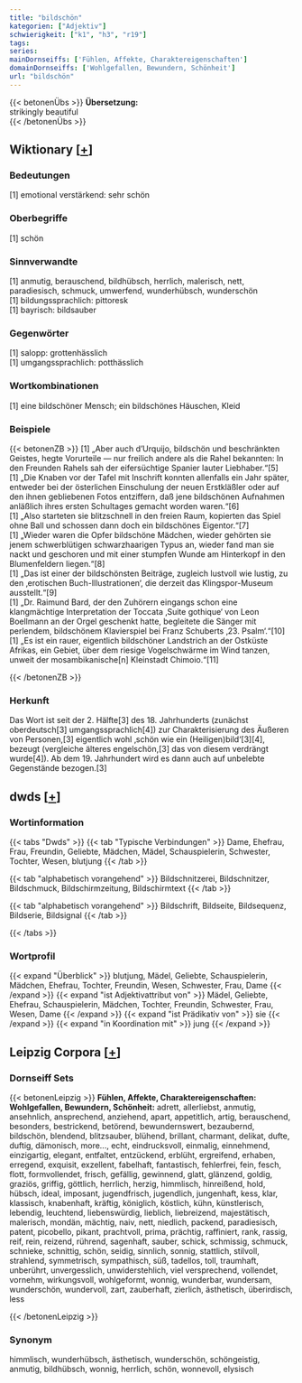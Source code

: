```yaml
---
title: "bildschön"
kategorien: ["Adjektiv"]
schwierigkeit: ["k1", "h3", "r19"]
tags:
series:
mainDornseiffs: ['Fühlen, Affekte, Charaktereigenschaften']
domainDornseiffs: ['Wohlgefallen, Bewundern, Schönheit']
url: "bildschön"
---
```


{{< betonenÜbs >}}
**Übersetzung:**  
strikingly  beautiful  
{{< /betonenÜbs >}}

## Wiktionary [[+](https://de.wiktionary.org/wiki/bildschön)]

### Bedeutungen
[1] emotional verstärkend: sehr schön  

### Oberbegriffe
[1] schön  

### Sinnverwandte
[1] anmutig, berauschend, bildhübsch, herrlich, malerisch, nett, paradiesisch, schmuck, umwerfend, wunderhübsch, wunderschön  
[1] bildungssprachlich: pittoresk  
[1] bayrisch: bildsauber  

### Gegenwörter
[1] salopp: grottenhässlich  
[1] umgangssprachlich: potthässlich  

### Wortkombinationen
[1] eine bildschöner Mensch; ein bildschönes Häuschen, Kleid  

### Beispiele
{{< betonenZB >}}
[1] „Aber auch d’Urquijo, bildschön und beschränkten Geistes, hegte Vorurteile — nur freilich andere als die Rahel bekannten: In den Freunden Rahels sah der eifersüchtige Spanier lauter Liebhaber.“[5]  
[1] „Die Knaben vor der Tafel mit Inschrift konnten allenfalls ein Jahr später, entweder bei der österlichen Einschulung der neuen Erstkläßler oder auf den ihnen gebliebenen Fotos entziffern, daß jene bildschönen Aufnahmen anläßlich ihres ersten Schultages gemacht worden waren.“[6]  
[1] „Also starteten sie blitzschnell in den freien Raum, kopierten das Spiel ohne Ball und schossen dann doch ein bildschönes Eigentor.“[7]  
[1] „Wieder waren die Opfer bildschöne Mädchen, wieder gehörten sie jenem schwerblütigen schwarzhaarigen Typus an, wieder fand man sie nackt und geschoren und mit einer stumpfen Wunde am Hinterkopf in den Blumenfeldern liegen.“[8]  
[1] „Das ist einer der bildschönsten Beiträge, zugleich lustvoll wie lustig, zu den ‚erotischen Buch-Illustrationen‘, die derzeit das Klingspor-Museum ausstellt.“[9]  
[1] „Dr. Raimund Bard, der den Zuhörern eingangs schon eine klangmächtige Interpretation der Toccata ‚Suite gothique‘ von Leon Boellmann an der Orgel geschenkt hatte, begleitete die Sänger mit perlendem, bildschönem Klavierspiel bei Franz Schuberts ‚23. Psalm‘.“[10]  
[1] „Es ist ein rauer, eigentlich bildschöner Landstrich an der Ostküste Afrikas, ein Gebiet, über dem riesige Vogelschwärme im Wind tanzen, unweit der mosambikanische[n] Kleinstadt Chimoio.“[11]  

{{< /betonenZB >}}
### Herkunft
Das Wort ist seit der 2. Hälfte[3] des 18. Jahrhunderts (zunächst oberdeutsch[3] umgangssprachlich[4]) zur Charakterisierung des Äußeren von Personen,[3] eigentlich wohl ‚schön wie ein (Heiligen)bild‘[3][4], bezeugt (vergleiche älteres engelschön,[3] das von diesem verdrängt wurde[4]). Ab dem 19. Jahrhundert wird es dann auch auf unbelebte Gegenstände bezogen.[3]  



## dwds [[+](https://www.dwds.de/wb/bildschön)]

### Wortinformation
{{< tabs "Dwds" >}}
{{< tab "Typische Verbindungen" >}}
Dame, Ehefrau, Frau, Freundin, Geliebte, Mädchen, Mädel, Schauspielerin, Schwester, Tochter, Wesen, blutjung
{{< /tab >}}

{{< tab "alphabetisch vorangehend" >}}
Bildschnitzerei, Bildschnitzer, Bildschmuck, Bildschirmzeitung, Bildschirmtext
{{< /tab >}}

{{< tab "alphabetisch vorangehend" >}}
Bildschrift, Bildseite, Bildsequenz, Bildserie, Bildsignal
{{< /tab >}}

{{< /tabs >}}

### Wortprofil
{{< expand "Überblick" >}} blutjung, Mädel, Geliebte, Schauspielerin, Mädchen, Ehefrau, Tochter, Freundin, Wesen, Schwester, Frau, Dame {{< /expand >}}
{{< expand "ist Adjektivattribut von" >}} Mädel, Geliebte, Ehefrau, Schauspielerin, Mädchen, Tochter, Freundin, Schwester, Frau, Wesen, Dame {{< /expand >}}
{{< expand "ist Prädikativ von" >}} sie {{< /expand >}}
{{< expand "in Koordination mit" >}} jung {{< /expand >}}

## Leipzig Corpora [[+](https://corpora.uni-leipzig.de/en/res?word=bildschön&corpusId=deu_newscrawl-public_2018)]

### Dornseiff Sets
{{< betonenLeipzig >}}
**Fühlen, Affekte, Charaktereigenschaften:**  
**Wohlgefallen, Bewundern, Schönheit:** adrett, allerliebst, anmutig, ansehnlich, ansprechend, anziehend, apart, appetitlich, artig, berauschend, besonders, bestrickend, betörend, bewundernswert, bezaubernd, bildschön, blendend, blitzsauber, blühend, brillant, charmant, delikat, dufte, duftig, dämonisch, more..., echt, eindrucksvoll, einmalig, einnehmend, einzigartig, elegant, entfaltet, entzückend, erblüht, ergreifend, erhaben, erregend, exquisit, exzellent, fabelhaft, fantastisch, fehlerfrei, fein, fesch, flott, formvollendet, frisch, gefällig, gewinnend, glatt, glänzend, goldig, graziös, griffig, göttlich, herrlich, herzig, himmlisch, hinreißend, hold, hübsch, ideal, imposant, jugendfrisch, jugendlich, jungenhaft, kess, klar, klassisch, knabenhaft, kräftig, königlich, köstlich, kühn, künstlerisch, lebendig, leuchtend, liebenswürdig, lieblich, liebreizend, majestätisch, malerisch, mondän, mächtig, naiv, nett, niedlich, packend, paradiesisch, patent, picobello, pikant, prachtvoll, prima, prächtig, raffiniert, rank, rassig, reif, rein, reizend, rührend, sagenhaft, sauber, schick, schmissig, schmuck, schnieke, schnittig, schön, seidig, sinnlich, sonnig, stattlich, stilvoll, strahlend, symmetrisch, sympathisch, süß, tadellos, toll, traumhaft, unberührt, unvergesslich, unwiderstehlich, viel versprechend, vollendet, vornehm, wirkungsvoll, wohlgeformt, wonnig, wunderbar, wundersam, wunderschön, wundervoll, zart, zauberhaft, zierlich, ästhetisch, überirdisch, less  

{{< /betonenLeipzig >}}

### Synonym
himmlisch, wunderhübsch, ästhetisch, wunderschön, schöngeistig, anmutig, bildhübsch, wonnig, herrlich, schön, wonnevoll, elysisch

